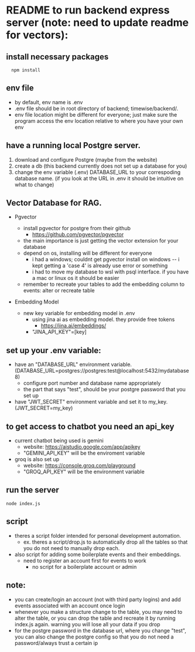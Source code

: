 # README to run backend express server (note: need to update readme for vectors):
## install necessary packages
```
  npm install
```
## env file
- by default, env name is .env
- .env file should be in root directory of backend; timewise/backend/.
- env file location might be different for everyone; just make sure the program access the env location relative to where you have your own env

## have a running local Postgre server.
1. download and configure Postgre (maybe from the website)
2. create a db (this backend currently does not set up a database for you)
3. change the env variable (.env) DATABASE_URL to your correspoding database name. (if you look at the URL in .env it should be intuitive on what to change)

## Vector Database for RAG.

- Pgvector
  - install pgvector for postgre from their github
      - https://github.com/pgvector/pgvector
  - the main importance is just getting the vector extension for your database
  - depend on os, installing will be different for everyone
    - i had a windows; couldnt get pgvector install on windows -- i kept getting a 'case 4' is already use error or something
    - i had to move my database to wsl with psql interface. if you have a mac or linux os it should be easier
  - remember to recreate your tables to add the embedding column to events: alter or recreate table

- Embedding Model
  - new key variable for embedding model in .env
    - using jina ai as embedding model. they provide free tokens
        - https://jina.ai/embeddings/
    - "JINA_API_KEY"=[key]


## set up your .env variable:
- have an "DATABASE_URL" environment variable. (DATABASE_URL=postgres://postgres:test@localhost:5432/mydatabase8)
	- configure port number and database name appropriately
	- the part that says "test", should be your postgre password that you set up
- have "JWT_SECRET" environment variable and set it to my_key. (JWT_SECRET=my_key)

## to get access to chatbot you need an api_key
- current chatbot being used is gemini 
  - website: https://aistudio.google.com/app/apikey
  - "GEMINI_API_KEY" will be the enviroment variable
- groq is also set up
	- website: https://console.groq.com/playground 
	- "GROQ_API_KEY" will be the environment variable

## run the server

```
node index.js
```

## script
- theres a script folder intended for personal development automation. 
	- ex. theres a script/drop.js to automatically drop all the tables so that you do not need to manually drop each.
- also script for adding some boilerplate events and their embeddings.
    - need to register an account first for events to work
      - no script for a boilerplate account or admin

## note: 

- you can create/login an account (not with third party logins) and add events associated with an account once login
- whenever you make a structure change to the table, you may need to alter the table, or you can drop the table and recreate it by running index.js again. warning you will lose all your data if you drop
- for the postgre password in the database url, where you change "test", you can also change the postgre config so that you do not need a password/always trust a certain ip

